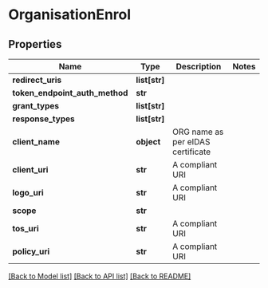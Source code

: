 # OrganisationEnrol

## Properties
Name | Type | Description | Notes
------------ | ------------- | ------------- | -------------
**redirect_uris** | **list[str]** |  | 
**token_endpoint_auth_method** | **str** |  | 
**grant_types** | **list[str]** |  | 
**response_types** | **list[str]** |  | 
**client_name** | **object** | ORG name as per eIDAS certificate | 
**client_uri** | **str** | A compliant URI | 
**logo_uri** | **str** | A compliant URI | 
**scope** | **str** |  | 
**tos_uri** | **str** | A compliant URI | 
**policy_uri** | **str** | A compliant URI | 

[[Back to Model list]](../README.md#documentation-for-models) [[Back to API list]](../README.md#documentation-for-api-endpoints) [[Back to README]](../README.md)


